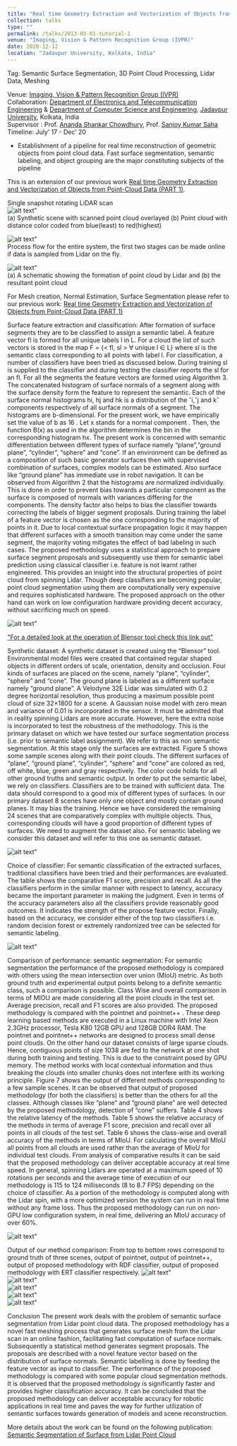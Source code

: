 ```yaml
---
title: "Real time Geometry Extraction and Vectorization of Objects from Point-Cloud Data (PART 2)"
collection: talks
type: ""
permalink: /talks/2013-03-01-tutorial-1
venue: "Imaging, Vision & Pattern Recognition Group (IVPR)"
date: 2020-12-12
location: "Jadavpur University, Kolkata, India"
---
```

Tag: Semantic Surface Segmentation, 3D Point Cloud Processing, Lidar Data, Meshing

  
Venue: [Imaging, Vision & Pattern Recognition Group (IVPR)](https://sites.google.com/site/ivprgroup/home-page-ivpr?authuser=0) <br/>
Collaboration: [Department of Electronics and Telecommunication Engineering](http://www.jaduniv.edu.in/view_department.php?deptid=84) & [Department of Computer Science and Engineering](http://www.jaduniv.edu.in/view_department.php?deptid=59), [Jadavpur University](http://www.jaduniv.edu.in/), Kolkata, India <br/>
Supervisor : Prof. [Ananda Shankar Chowdhury](https://sites.google.com/site/anandachowdhury/), Prof. [Sanjoy Kumar Saha](https://scholar.google.co.in/citations?user=MVooqJUAAAAJ&hl=en) <br/>
Timeline: July’ 17 - Dec’ 20 <br/>
 * Establishment of a pipeline for real time reconstruction of geometric objects from point cloud data. Fast surface segmentation, semantic labeling, and object grouping are the major constituting subjects of the pipeline

This is an extension of our previous work [Real time Geometry Extraction and Vectorization of Objects from Point-Cloud Data (PART 1)](https://jasorsi13.github.io/jasorsi.github.io/talks/2012-03-01-talk-1).   


Single snapshot rotating LiDAR scan  
  ![alt text](https://github.com/jasorsi13/jasorsi.github.io/blob/master/paper_img/1.PNG?raw=true)" <br/>
  (a) Synthetic scene with scanned point cloud overlayed (b) Point cloud with distance color coded from blue(least) to red(highest)
  
  ![alt text](https://github.com/jasorsi13/jasorsi.github.io/blob/master/paper_img/9.PNG?raw=true)" <br/>
  Process flow for the entire system, the first two stages can be made online if data is sampled from Lidar on the fly.
  
  ![alt text](https://github.com/jasorsi13/jasorsi.github.io/blob/master/paper_img/3.PNG?raw=true)" <br/>
  (a) A schematic showing the formation of point cloud by Lidar and (b) the resultant point cloud
 
For Mesh creation, Normal Estimation, Surface Segmentation please refer to our previous work: [Real time Geometry Extraction and Vectorization of Objects from Point-Cloud Data (PART 1)](https://jasorsi13.github.io/jasorsi.github.io/talks/2012-03-01-talk-1) 

Surface feature extraction and classification: After formation of surface segments they are to be classified to assign a semantic label. A feature vector fl is formed  for all unique labels l in L. For a cloud the list of such vectors is stored in the map F = {< fl, sl > ∀ unique l ∈ L} where sl is the semantic class corresponding to all points with label l. For classification, a number of classifiers have been tried as discussed below. During training sl is supplied to the classifier and during testing the classifier reports the sl for an fl. For all the segments the feature vectors are formed using Algorithm 3. The concatenated histogram of surface normals of a segment along with the surface density form the feature to represent the semantic. Each of the surface normal histograms hi, hj and hk is a distribution of the ˆi,ˆj and kˆ components respectively of all surface normals of a segment. The histograms are b-dimensional. For the present work, we have empirically set the value of b as 16 . Let x stands for a normal component . Then, the function B(x) as used in the algorithm determines the bin in the corresponding histogram hx. The present work is concerned with semantic differentiation between different types of surface namely “plane”,“ground plane”, “cylinder”, “sphere” and “cone”. If an environment can be defined as a composition of such basic generator surfaces then with supervised combination of surfaces, complex models can be estimated. Also surface like “ground plane” has immediate use in robot navigation. It can be observed from Algorithm 2 that the histograms are normalized individually. This is done in order to prevent bias towards a particular component as the surface is composed of normals with variances differing for the components. The density factor also helps to bias the classifier towards correcting the labels of bigger segment proposals. During training the label of a feature vector is chosen as the one corresponding to the majority of points in it. Due to local contextual surface propagation logic it may happen that different surfaces with a smooth transition may come under the same segment, the majority voting mitigates the effect of bad labeling in such cases. The proposed methodology uses a statistical approach to prepare surface segment proposals and subsequently use them for semantic label prediction using classical classifier i.e. feature is not learnt rather engineered. This provides an insight into the structural properties of point cloud from spinning Lidar. Though deep classifiers are becoming popular, point cloud segmentation using them are computationally very expensive and requires sophisticated hardware. The proposed approach on the other hand can work on low configuration hardware providing decent accuracy, without sacrificing much on speed.  
  
  ![alt text](https://github.com/jasorsi13/jasorsi.github.io/blob/master/paper_img/10.PNG?raw=true)" <br/>

["For a detailed look at the operation of Blensor tool check this link out"]()

Synthetic dataset: A synthetic dataset is created using the “Blensor” tool. Environmental model files were created that contained regular shaped objects in different orders of scale, orientation, density and occlusion. Four kinds of surfaces are placed on the scene, namely “plane”, “cylinder”, “sphere” and “cone”. The ground plane is labeled as a different surface namely “ground plane”. A Velodyne 32E Lidar was simulated with 0.2 degree horizontal resolution, thus producing a maximum possible point cloud of size 32×1800 for a scene. A Gaussian noise model with zero mean and variance of 0.01 is incorporated in the sensor. It must be admitted that in reality spinning Lidars are more accurate. However, here the extra noise is incorporated to test the robustness of the methodology. This is the primary dataset on which we have tested our surface segmentation process (i.e. prior to semantic label assignment). We refer to this as non semantic segmentation. At this stage only the surfaces are extracted. Figure 5 shows some sample scenes along with their point clouds. The different surfaces of “plane”, “ground plane”, “cylinder”, “sphere” and “cone” are colored as red, off white, blue, green and gray respectively. The color code holds for all other ground truths and semantic output. In order to put the semantic label, we rely on classifiers. Classifiers are to be trained with sufficient data. The data should correspond to a good mix of different types of surfaces. In our primary dataset 8 scenes have only one object and mostly contain ground planes. It may bias the training. Hence we have considered the remaining 24 scenes that are comparatively complex with multiple objects. Thus, corresponding clouds will have a good proportion of different types of surfaces. We need to augment the dataset also. For semantic labeling we consider this dataset and will refer to this one as semantic dataset. 

  ![alt text](https://github.com/jasorsi13/jasorsi.github.io/blob/master/paper_img/11.PNG?raw=true)" <br/>
  
Choice of classifier: For semantic classification of the extracted surfaces, traditional classifiers have been tried and their performances are evaluated. The table  shows the comparative F1 score, precision and recall. As all the classifiers perform in the similar manner with respect to latency, accuracy became the important parameter in making the judgment. Even in terms of the accuracy parameters also all the classifiers provide reasonably good outcomes. It indicates the strength of the propose feature vector. Finally, based on the accuracy, we consider either of the top two classifiers i.e. random decision forest or extremely randomized tree can be selected for semantic labeling. 

  ![alt text](https://github.com/jasorsi13/jasorsi.github.io/blob/master/paper_img/12.PNG?raw=true)" <br/>

Comparison of performance: semantic segmentation: For semantic segmentation the performance of the proposed methodology is compared with others using the mean intersection over union (MIoU) metric. As both ground truth and experimental output points belong to a definite semantic class, such a comparison is possible. Class Wise and overall comparison in terms of MIOU are made considering all the point clouds in the test set. Average precision, recall and F1 scores are also provided. The proposed methodology is compared with the pointnet and pointnet++ . These deep learning based methods are executed in a Linux machine with Intel Xeon 2.3GHz processor, Tesla K80 12GB GPU and 128GB DDR4 RAM. The pointnet and pointnet++ networks are designed to process small dense point clouds. On the other hand our dataset consists of large sparse clouds. Hence, contiguous points of size 1038 are fed to the network at one shot during both training and testing. This is due to the constraint posed by GPU memory. The method works with local contextual information and thus breaking the clouds into smaller chunks does not interfere with its working principle. Figure 7 shows the output of different methods corresponding to a few sample scenes. It can be observed that output of proposed methodology (for both the classifiers) is better than the others for all the classes. Although classes like “plane” and “ground plane” are well detected by the proposed methodology, detection of “cone” suffers. Table 4 shows the relative latency of the methods. Table 5 shows the relative accuracy of the methods in terms of average F1 score, precision and recall over all points in all clouds of the test set. Table 6 shows the class-wise and overall accuracy of the methods in terms of MIoU. For calculating the overall MIoU all points from all clouds are used rather than the average of MIoU for individual test clouds. From analysis of comparative results it can be said that the proposed methodology can deliver acceptable accuracy at real time speed. In general, spinning Lidars are operated at a maximum speed of 10 rotations per seconds and the average time of execution of our methodology is 115 to 124 milliseconds (8 to 8.7 FPS) depending on the choice of classifier. As a portion of the methodology is computed along with the Lidar spin, with a more optimized version the system can run in real time without any frame loss. Thus the proposed methodology can run on non-GPU low configuration system, in real time, delivering an MIoU accuracy of over 60%.
 
 ![alt text](https://github.com/jasorsi13/jasorsi.github.io/blob/master/paper_img/13.PNG?raw=true)" <br/>



Output of our method comparison: 
  From top to bottom rows correspond to ground truth of
  three scenes, output of pointnet, output of pointnet++, output of proposed methodology with RDF classifier, output of proposed methodology with ERT                     classifier respectively.
  ![alt text](https://github.com/jasorsi13/jasorsi.github.io/blob/master/paper_img/14.PNG?raw=true)" <br/>
  ![alt text](https://github.com/jasorsi13/jasorsi.github.io/blob/master/paper_img/15.PNG?raw=true)" <br/>
  ![alt text](https://github.com/jasorsi13/jasorsi.github.io/blob/master/paper_img/16.PNG?raw=true)" <br/>
  ![alt text](https://github.com/jasorsi13/jasorsi.github.io/blob/master/paper_img/17.PNG?raw=true)" <br/>
  ![alt text](https://github.com/jasorsi13/jasorsi.github.io/blob/master/paper_img/18.PNG?raw=true)" <br/>
  

Conclusion 
  The present work deals with the problem of semantic surface segmentation from Lidar point cloud data. The proposed methodology has a novel fast meshing process that   generates surface mesh from the Lidar scan in an online fashion, facilitating fast computation of surface normals. Subsequently a statistical method generates         segment proposals. The proposals are described with a novel feature vector based on the distribution of surface normals. Semantic labelling is done by feeding the     feature vector as input to classifier. The performance of the proposed methodology is compared with some popular cloud segmentation methods. It is observed that the   proposed methodology is significantly faster and provides higher classification accuracy. It can be concluded that the proposed methodology can deliver acceptable     accuracy for robotic applications in real time and paves the way for further utilization of semantic surfaces towards generation of models and scene reconstruction. 



More details about the work can be found on the following publication: [Semantic Segmentation of Surface from Lidar Point Cloud](https://arxiv.org/pdf/2009.05994.pdf)

 





 
